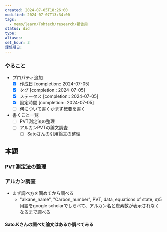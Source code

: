 ```yaml
---
created: 2024-07-05T18:26:00
modified: 2024-07-07T13:34:00
tags:
  - memo/learn/Tohtech/research/報告用
status: did
type: 
aliases: 
set_hour: 3
理想期日:
---
```

### やること
- プロパティ追加
	- [x] 作成日  [completion:: 2024-07-05]
	- [x] タグ  [completion:: 2024-07-05]
	- [x] ステータス  [completion:: 2024-07-05]
	- [x] 設定時間  [completion:: 2024-07-05]
	- [ ] 何について書くかまず概要を書く
- 書くこと一覧
	- [ ] PVT測定法の整理
	- [ ] アルカンPVTの論文調査
		- [ ] Satoさんの引用論文の整理
## 本題
### PVT測定法の整理
### アルカン調査
- まず調べ方を固めてから調べる
	- "alkane_name",  "Carbon_number",  PVT, data, equations of state, の5用語をgoogle scholarでしらべて、アルカン名と炭素数が表示されなくなるまで調べる
#### Sato.Kさんの調べた論文はあるか調べてみる
### 